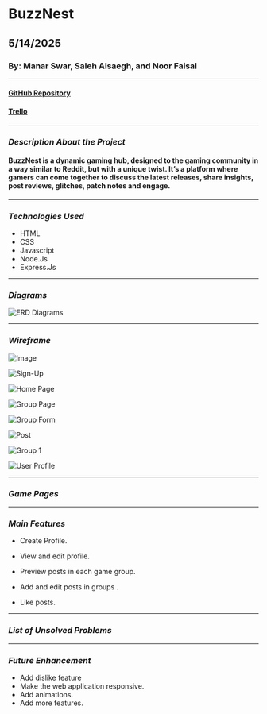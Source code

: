 # BuzzNest

## 5/14/2025

### By: Manar Swar, Saleh Alsaegh, and Noor Faisal

***
#### [GitHub Repository](https://github.com/ManarSwar97/Buzznest)
#### [Trello](https://trello.com/b/SnciaFJK/my-trello-board)
***
### *Description About the Project*
#### BuzzNest is a dynamic gaming hub, designed to the gaming community in a way similar to Reddit, but with a unique twist. It’s a platform where gamers can come together to discuss the latest releases, share insights, post reviews, glitches, patch notes  and engage.

***
### *Technologies Used*
* HTML
* CSS
* Javascript
* Node.Js
* Express.Js
***
### *Diagrams* 
![ERD Diagrams](https://github.com/user-attachments/assets/110bec19-fa6e-4ddf-8e7f-8f3ab940ab86)
***
### *Wireframe*
![Image](https://github.com/user-attachments/assets/242857f7-78b9-4102-a8f3-45a67e9c139e)

![Sign-Up](https://github.com/user-attachments/assets/117b4bed-2312-4721-8ce3-65f39b3b64aa)

![Home Page](https://github.com/user-attachments/assets/73e33b6c-269f-46c4-a8c5-51c421177fdd)

![Group Page](https://github.com/user-attachments/assets/8c4449b2-e451-4dce-97df-ec7e74dee023)

![Group Form](https://github.com/user-attachments/assets/570c471c-529d-4b07-a8d4-aeadf889e542)

![Post](https://github.com/user-attachments/assets/d1395fbc-d5bb-45ac-92f8-c626528a2351)

![Group 1](https://github.com/user-attachments/assets/c76c4dee-2569-416f-aaaa-0ae2a090f6e8)

![User Profile](https://github.com/user-attachments/assets/f77ffafe-a808-486f-aae1-67c251cf535d)


***
### *Game Pages*

***
### *Main Features*
* Create Profile.

* View and edit profile.

* Preview posts in each game group.

* Add and edit posts in groups .

* Like posts.
***

### *List of Unsolved Problems*
***
### *Future Enhancement*
* Add dislike feature
* Make the web application responsive.
* Add animations.
* Add more features.
